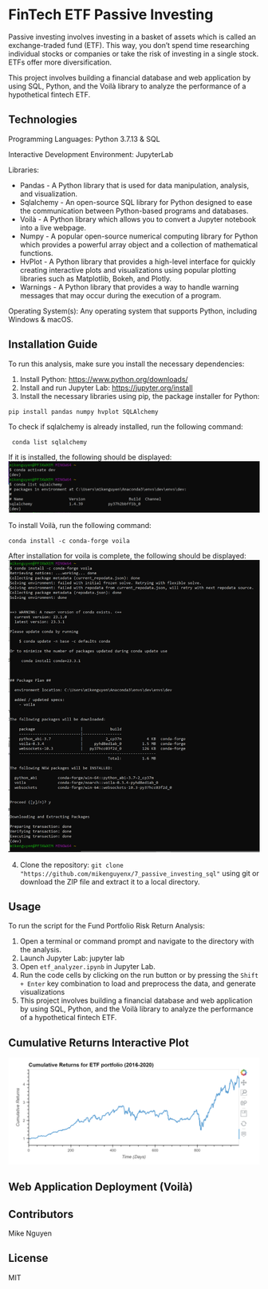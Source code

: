 # FinTech ETF Passive Investing 

Passive investing involves investing in a basket of assets which is called an exchange-traded fund (ETF). This way, you don’t spend time researching individual stocks or companies or take the risk of investing in a single stock. ETFs offer more diversification.

This project involves building a financial database and web application by using SQL, Python, and the Voilà library to analyze the performance of a hypothetical fintech ETF.

## Technologies

Programming Languages: Python 3.7.13 & SQL

Interactive Development Environment: JupyterLab


Libraries: 
- Pandas - A Python library that is used for data manipulation, analysis, and visualization. 
- Sqlalchemy - An open-source SQL library for Python designed to ease the communication between Python-based programs and databases. 
- Voilà - A Python library which allows you to convert a Jupyter notebook into a live webpage. 
- Numpy - A popular open-source numerical computing library for Python which provides a powerful array object and a collection of mathematical functions. 
- HvPlot - A Python library that provides a high-level interface for quickly creating interactive plots and visualizations using popular plotting libraries such as Matplotlib, Bokeh, and Plotly.
- Warnings - A Python library that provides a way to handle warning messages that may occur during the execution of a program.

Operating System(s):  Any operating system that supports Python, including Windows & macOS.

## Installation Guide

To run this analysis, make sure you install the necessary dependencies:

1. Install Python: https://www.python.org/downloads/
2. Install and run Jupyter Lab:  https://jupyter.org/install
3. Install the necessary libraries using pip, the package installer for Python:
```
pip install pandas numpy hvplot SQLAlchemy
```
To check if sqlalchemy is already installed, run the following command:
```
 conda list sqlalchemy
```
If it is installed, the following should be displayed:
![sqlalchemy_install](sqlalchemy_install.png)

To install Voilà, run the following command:
```
conda install -c conda-forge voila
```
After installation for voila is complete, the following should be displayed:
![voila_install](voila_install.png)

4. Clone the repository: `git clone "https://github.com/mikenguyenx/7_passive_investing_sql"` using git or download the ZIP file and extract it to a local directory.


## Usage

To run the script for the Fund Portfolio Risk Return Analysis:

1. Open a terminal or command prompt and navigate to the directory with the analysis.
1. Launch Jupyter Lab: jupyter lab
2. Open `etf_analyzer.ipynb` in Jupyter Lab.
3. Run the code cells by clicking on the run button or by pressing the `Shift + Enter` key combination to load and preprocess the data, and generate visualizations
4. This project involves building a financial database and web application by using SQL, Python, and the Voilà library to analyze the performance of a hypothetical fintech ETF.

## Cumulative Returns Interactive Plot

![cumulative_returns](cumulative_returns.png)

## Web Application Deployment (Voilà) 




## Contributors

Mike Nguyen


## License

MIT
